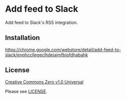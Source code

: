 # Add feed to Slack
Add feed to Slack's RSS integration.

## Installation
https://chrome.google.com/webstore/detail/add-feed-to-slack/enphccllegeclhdejajmfbjofdhabahk

## License
[Creative Commons Zero v1.0 Universal](https://creativecommons.org/publicdomain/zero/1.0/)

Please see [LICENSE](/LICENSE).
